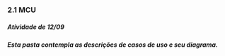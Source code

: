 ### 2.1 MCU
##### Atividade de 12/09
##### Esta pasta contempla as descrições de casos de uso e seu diagrama.
